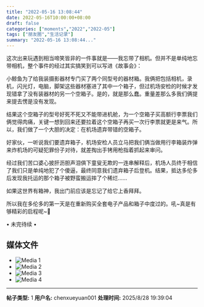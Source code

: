 ```yaml
---
title: "2022-05-16 13:08:44"
date: 2022-05-16T10:00:00+08:00
draft: false
categories: ["moments","2022","2022-05"]
tags: ["朋友圈","生活记录"]
summary: "2022-05-16 13:08:44..."
---
```


这次出来玩遇到相当啼笑皆非的一件事就是——我忘带了相机。但并不是单纯地忘带相机，整个事件的经过其实搞笑到可以写进《故事会》：

小鲸鱼为了给我装摄影器材专门买了两个同型号的器材箱。我俩把包括相机，录机，闪光灯，电脑，脚架这些器材塞进了其中一个箱子，但过机场安检的时候才发现错拿了没有装器材的另一个空箱子。是的，就是那么蠢。重量差那么多我们俩提来提去愣是没有发现。

结果这个空箱子的型号好死不死又不能带进机舱，为一个空箱子买高额行李票我们俩觉得肉痛，关键一想到回来还要拉着这个空箱子再买一次行李票就更是来气。所以，我们做了一个大胆的决定：在机场遗弃带错的空箱子。

好家伙，一听说我们要遗弃箱子，机场安检人员立马把我们俩当做用行李箱装炸弹来炸机场的可疑犯罪份子对待，就差掏出手铐用枪指着抓起来审问。

经过我们苦口婆心披肝沥胆声泪俱下童叟无欺的一连串解释后，机场人员终于相信了我们只是单纯地犯了个傻逼，最终同意我们遗弃箱子后登机。结果，抵达多伦多后发现我托运的那个箱子被野蛮搬运摔了个稀烂……

如果这世界有箱神，我出门前应该是忘记了给它上香拜拜。

所以我在多伦多的第一天是在重新购买全套电子产品和箱子中度过的。吼~真是有够精彩的启程呢~🤣 

• 未完待续 •
​
​

## 媒体文件

- ![Media 1](/Moments/photos/2022-05-16/202205161308440.jpg)
- ![Media 2](/Moments/photos/2022-05-16/202205161308441.jpg)
- ![Media 3](/Moments/photos/2022-05-16/202205161308442.jpg)
- ![Media 4](/Moments/photos/2022-05-16/202205161308443.jpg)

---

**帖子类型:** 1
**用户名:** chenxueyuan001
**处理时间:** 2025/8/28 19:39:04